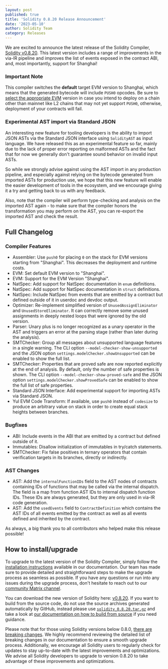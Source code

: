 ```yaml
---
layout: post
published: true
title: 'Solidity 0.8.20 Release Announcement'
date: '2023-05-10'
author: Solidity Team
category: Releases
---
```



We are excited to announce the latest release of the Solidity Compiler, [Solidity v0.8.20](https://github.com/ethereum/solidity/releases/tag/v0.8.20). 
This latest version includes a range of improvements in the via-IR pipeline and improves the list of events exposed in the contract ABI, and, most importantly, support for Shanghai!

### Important Note

This compiler switches the **default** target EVM version to Shanghai, which means that the generated bytecode will include ``PUSH0`` opcodes.
Be sure to [select the appropriate EVM](https://docs.soliditylang.org/en/latest/using-the-compiler.html#setting-the-evm-version-to-target) version in case you intend to deploy on a chain other than mainnet like L2 chains that may not yet support ``PUSH0``,
otherwise, deployment of your contracts will fail.


### Experimental AST import via Standard JSON

An interesting new feature for tooling developers is the ability to import JSON ASTs via the Standard JSON interface using ``SolidityAST`` as input language.
We have released this as an experimental feature so far, mainly due to the lack of proper error reporting on malformed ASTs and the fact that for now we
generally don't guarantee sound behavior on invalid input ASTs.

So while we strongly advise against using the AST import in any production pipeline, and especially against relying on the bytecode generated from imported
ASTs for production use, we hope that this new feature will enable the easier development of tools in the ecosystem, and we encourage giving it a try and
getting back to us with any feedback.

Also, note that the compiler will perform type-checking and analysis on the imported AST again - to make sure that the compiler honors the transformation you
may perform on the AST, you can re-export the imported AST and check the result.

## Full Changelog

### Compiler Features
 * Assembler: Use ``push0`` for placing ``0`` on the stack for EVM versions starting from "Shanghai". This decreases the deployment and runtime costs.
 * EVM: Set default EVM version to "Shanghai".
 * EVM: Support for the EVM Version "Shanghai".
 * NatSpec: Add support for NatSpec documentation in ``enum`` definitions.
 * NatSpec: Add support for NatSpec documentation in ``struct`` definitions.
 * NatSpec: Include NatSpec from events that are emitted by a contract but defined outside of it in userdoc and devdoc output.
 * Optimizer: Re-implement simplified version of ``UnusedAssignEliminator`` and ``UnusedStoreEliminator``. It can correctly remove some unused assignments in deeply nested loops that were ignored by the old version.
 * Parser: Unary plus is no longer recognized as a unary operator in the AST and triggers an error at the parsing stage (rather than later during the analysis).
 * SMTChecker: Group all messages about unsupported language features in a single warning. The CLI option ``--model-checker-show-unsupported`` and the JSON option ``settings.modelChecker.showUnsupported`` can be enabled to show the full list.
 * SMTChecker: Properties that are proved safe are now reported explicitly at the end of analysis. By default, only the number of safe properties is shown. The CLI option ``--model-checker-show-proved-safe`` and the JSON option ``settings.modelChecker.showProvedSafe`` can be enabled to show the full list of safe properties.
 * Standard JSON Interface: Add experimental support for importing ASTs via Standard JSON.
 * Yul EVM Code Transform: If available, use ``push0`` instead of ``codesize`` to produce an arbitrary value on stack in order to create equal stack heights between branches.


### Bugfixes
 * ABI: Include events in the ABI that are emitted by a contract but defined outside of it.
 * Immutables: Disallow initialization of immutables in try/catch statements.
 * SMTChecker: Fix false positives in ternary operators that contain verification targets in its branches, directly or indirectly.


### AST Changes
 * AST: Add the ``internalFunctionIDs`` field to the AST nodes of contracts containing IDs of functions that may be called via the internal dispatch. The field is a map from function AST IDs to internal dispatch function IDs. These IDs are always generated, but they are only used in via-IR code generation.
 * AST: Add the ``usedEvents`` field to ``ContractDefinition`` which contains the AST IDs of all events emitted by the contract as well as all events defined and inherited by the contract.

As always, a big thank you to all contributors who helped make this release possible!

## How to install/upgrade
To upgrade to the latest version of the Solidity Compiler, 
simply follow the [installation instructions](https://docs.soliditylang.org/en/latest/installing-solidity.html) available in our documentation. 
Our team has made sure to provide detailed and straightforward steps to make the upgrade process as seamless as possible. 
If you have any questions or run into any issues during the upgrade process, 
don't hesitate to reach out to our [community Matrix channel](https://matrix.to/#/#ethereum_solidity:gitter.im). 

You can download the new version of Solidity here: [v0.8.20](https://github.com/ethereum/solidity/releases/tag/v0.8.20).
If you want to build from the source code, do not use the source archives generated automatically by GitHub, 
instead please use [`solidity_0.8.20.tar.gz`](https://github.com/ethereum/solidity/releases/download/v0.8.20/solidity_0.8.20.tar.gz)
and take a look at [our documentation on how to build from source](https://docs.soliditylang.org/en/latest/installing-solidity.html#building-from-source)
if you need guidance.

Please note that for those using Solidity versions below 0.8.0, [there are breaking changes](https://docs.soliditylang.org/en/latest/080-breaking-changes.html). 
We highly recommend reviewing the detailed list of breaking changes in our documentation to ensure a smooth upgrade process. 
Additionally, we encourage all Solidity users to regularly check for updates to stay up-to-date with the latest improvements and optimizations.
We advise all Solidity developers to upgrade to version 0.8.20 to take advantage of these improvements and optimizations.
